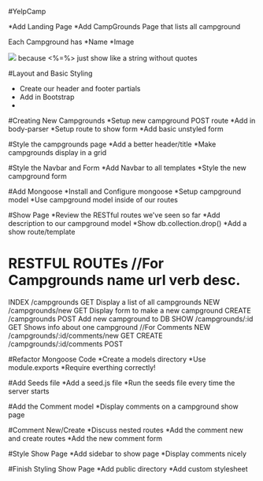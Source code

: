 #YelpCamp

*Add Landing Page
*Add CampGrounds Page that lists all campground

Each Campground has
*Name
*Image

<img src = "<%= campground.image%>"> because <%=%> just show like a string without quotes

#Layout and Basic Styling
* Create our header and footer partials
* Add in Bootstrap
*
#Creating New Campgrounds
*Setup new campground POST route
*Add in body-parser
*Setup route to show form
*Add basic unstyled form

#Style the campgrounds page
*Add a better header/title
*Make campgrounds display in a grid

#Style the Navbar and Form
*Add Navbar to all templates
*Style the new campground form

#Add Mongoose
*Install and Configure mongoose
*Setup campground model
*Use campground model inside of our routes

#Show Page
*Review the RESTful routes we've seen so far
*Add description to our campground model
*Show db.collection.drop()
*Add a show route/template

RESTFUL ROUTEs
//For Campgrounds
name             url               verb            desc.
=========================================================
INDEX            /campgrounds             GET             Display a list of all campgrounds
NEW              /campgrounds/new         GET             Display form to make a new campground
CREATE           /campgrounds             POST            Add new campground to DB
SHOW             /campgrounds/:id         GET             Shows info about one campground
//For Comments
NEW     /campgrounds/:id/comments/new     GET
CREATE  /campgrounds/:id/comments         POST

#Refactor Mongoose Code
*Create a models directory
*Use module.exports
*Require everthing correctly!

#Add Seeds file
*Add a seed.js file
*Run the seeds file every time the server starts

#Add the Comment model
*Display comments on a campground show page

#Comment New/Create
*Discuss nested routes
*Add the comment new and create routes
*Add the new comment form

#Style Show Page
*Add sidebar to show page
*Display comments nicely

#Finish Styling Show Page
*Add public directory
*Add custom stylesheet